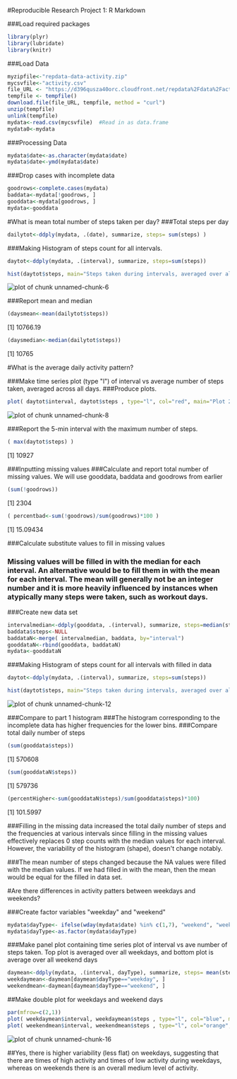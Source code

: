 

#Reproducible Research Project 1:  R Markdown

###Load required packages

```r
library(plyr)
library(lubridate)
library(knitr)
```

###Load Data

```r
myzipfile<-"repdata-data-activity.zip"
mycsvfile<-"activity.csv"
file_URL <- "https://d396qusza40orc.cloudfront.net/repdata%2Fdata%2Factivity.zip"
tempfile <- tempfile()
download.file(file_URL, tempfile, method = "curl")
unzip(tempfile)
unlink(tempfile)
mydata<-read.csv(mycsvfile)  #Read in as data.frame
mydata0<-mydata
```

###Processing Data

```r
mydata$date<-as.character(mydata$date)
mydata$date<-ymd(mydata$date)
```

###Drop cases with incomplete data

```r
goodrows<-complete.cases(mydata)
baddata<-mydata[!goodrows, ]
gooddata<-mydata[goodrows, ]
mydata<-gooddata
```

#What is mean total number of steps taken per day?
###Total steps per day

```r
dailytot<-ddply(mydata, .(date), summarize, steps= sum(steps) )
```

###Making Histogram of steps count for all intervals.

```r
daytot<-ddply(mydata, .(interval), summarize, steps=sum(steps))

hist(daytot$steps, main="Steps taken during intervals, averaged over all days", xlab="Number of steps", ylab="Frequency")
```

![plot of chunk unnamed-chunk-6](figure/unnamed-chunk-6-1.png)

###Report mean and median

```r
(daysmean<-mean(dailytot$steps))
```

[1] 10766.19

```r
(daysmedian<-median(dailytot$steps))
```

[1] 10765

#What is the average daily activity pattern?

###Make time series plot (type "l") of interval vs average number of steps taken, averaged across all days.
###Produce plots.

```r
plot( daytot$interval, daytot$steps , type="l", col="red", main="Plot 2: Steps taken during each interval, averaged over all days")
```

![plot of chunk unnamed-chunk-8](figure/unnamed-chunk-8-1.png)

###Report the 5-min interval with the maximum number of steps.

```r
( max(daytot$steps) )
```

[1] 10927

###Inputting missing values
###Calculate and report total number of missing values. We will use gooddata, baddata and goodrows from earlier

```r
(sum(!goodrows))
```

[1] 2304

```r
( percentbad<-sum(!goodrows)/sum(goodrows)*100 )
```

[1] 15.09434

###Calculate substitute values to fill in missing values
### Missing values will be filled in with the median for each interval. An alternative would be to fill them in with the mean for each interval. The mean will generally not be an integer number and it is more heavily influenced by instances when atypically many steps were taken, such as workout days.  
###Create new data set

```r
intervalmedian<-ddply(gooddata, .(interval), summarize, steps=median(steps))
baddata$steps<-NULL
baddataN<-merge( intervalmedian, baddata, by="interval")
gooddataN<-rbind(gooddata, baddataN)
mydata<-gooddataN
```

###Making Histogram of steps count for all intervals with filled in data

```r
daytot<-ddply(mydata, .(interval), summarize, steps=sum(steps))

hist(daytot$steps, main="Steps taken during intervals, averaged over all days with filled NAs", xlab="Number of steps", ylab="Frequency")
```

![plot of chunk unnamed-chunk-12](figure/unnamed-chunk-12-1.png)

###Compare to part 1 histogram
###The histogram corresponding to the incomplete data has higher frequencies for the lower bins. 
###Compare total daily number of steps

```r
(sum(gooddata$steps))
```

[1] 570608

```r
(sum(gooddataN$steps))
```

[1] 579736

```r
(percentHigher<-sum(gooddataN$steps)/sum(gooddata$steps)*100)
```

[1] 101.5997

###Filling in the missing data increased the total daily number of steps and the frequencies at various intervals since filling in the missing values effectively replaces 0 step counts with the median values for each interval. However, the variability of the histogram (shape), doesn't change notably.

###The mean number of steps changed because the NA values were filled with the median values. If we had filled in with the mean, then the mean would be equal for the filled in data set.

#Are there differences in activity patters between weekdays and weekends?

###Create factor variables "weekday" and "weekend"

```r
mydata$dayType<- ifelse(wday(mydata$date) %in% c(1,7), "weekend", "weekday" )
mydata$dayType<-as.factor(mydata$dayType)
```

###Make panel plot containing time series plot of interval vs ave number of steps taken. Top plot is averaged over all weekdays, and bottom plot is average over all weekend days

```r
daymean<-ddply(mydata, .(interval, dayType), summarize, steps= mean(steps) )
weekdaymean<-daymean[daymean$dayType=="weekday", ]
weekendmean<-daymean[daymean$dayType=="weekend", ]
```

##Make double plot for weekdays and weekend days

```r
par(mfrow=c(2,1))
plot( weekdaymean$interval, weekdaymean$steps , type="l", col="blue", main="Mean steps taken during each interval, averaged over all weekdays", xlab="Interval", ylab="Mean number of steps")
plot( weekendmean$interval, weekendmean$steps , type="l", col="orange", main="Mean steps taken during each interval, averaged over all weekend days", xlab="Interval", ylab="Mean number of steps")
```

![plot of chunk unnamed-chunk-16](figure/unnamed-chunk-16-1.png)

##Yes, there is higher variability (less flat) on weekdays, suggesting that there are times of high activity and times of low activity during weekdays, whereas on weekends there is an overall medium level of activity. 

